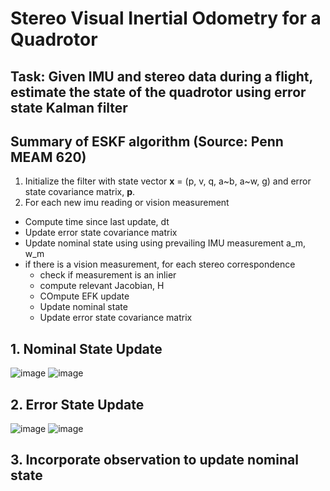 # Stereo Visual Inertial Odometry for a Quadrotor

## Task: Given IMU and stereo data during a flight, estimate the state of the quadrotor using error state Kalman filter

## Summary of ESKF algorithm (Source: Penn MEAM 620)
1. Initialize the filter with state vector **x** = (p, v, q, a~b, a~w, g) and error state covariance matrix, **p**.
2. For each new imu reading or vision measurement
  - Compute time since last update, dt
  - Update error state covariance matrix
  - Update nominal state using using prevailing IMU measurement a_m, w_m
  - if there is a vision measurement, for each stereo correspondence
      - check if measurement is an inlier
      - compute relevant Jacobian, H
      - COmpute EFK update 
      - Update nominal state
      - Update error state covariance matrix
  
## 1. Nominal State Update
![image](https://user-images.githubusercontent.com/97129990/162635335-30e0c721-5266-4b68-bfd4-45c32c7bb854.png)
![image](https://user-images.githubusercontent.com/97129990/162635375-a1fd7cc1-99de-455f-b8e3-7162478c2dd3.png)

## 2. Error State Update
![image](https://user-images.githubusercontent.com/97129990/162636014-dbbc73fb-e908-4753-b0d0-b1a6ffe4b35e.png)
![image](https://user-images.githubusercontent.com/97129990/162637302-3d3cb5d4-741c-4912-82e9-e6390090b05e.png)

## 3. Incorporate observation to update nominal state
